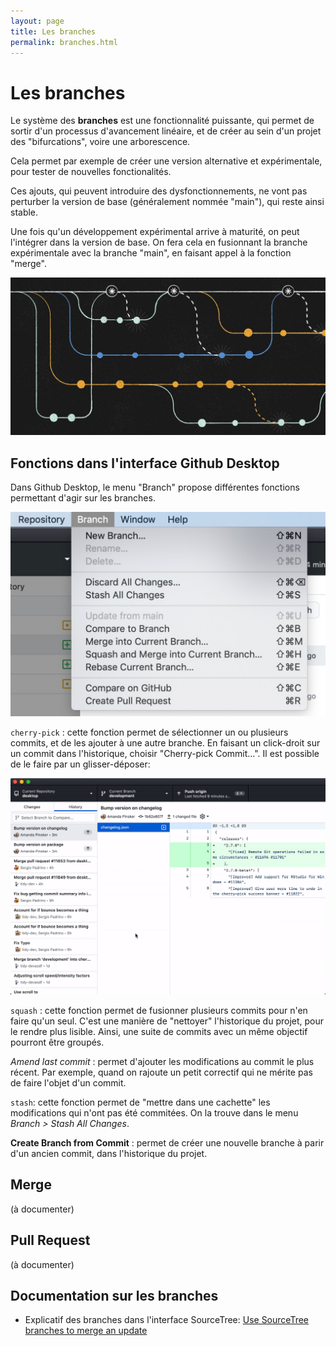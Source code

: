 ```yaml
---
layout: page
title: Les branches
permalink: branches.html
---
```


# Les branches

Le système des **branches** est une fonctionnalité puissante, qui permet de sortir d'un processus d'avancement linéaire, et de créer au sein d'un projet des "bifurcations", voire une arborescence.

Cela permet par exemple de créer une version alternative et expérimentale, pour tester de nouvelles fonctionalités.

Ces ajouts, qui peuvent introduire des dysfonctionnements, ne vont pas perturber la version de base (généralement nommée "main"), qui reste ainsi stable.

Une fois qu'un développement expérimental arrive à maturité, on peut l'intégrer dans la version de base. On fera cela en fusionnant la branche expérimentale avec la branche "main", en faisant appel à la fonction "merge".

![Représentation des branches, par Daina Lightfoot](img/git-basics/version-history-header.jpg)

## Fonctions dans l'interface Github Desktop

Dans Github Desktop, le menu "Branch" propose différentes fonctions permettant d'agir sur les branches.

![Le menu Branch dans Github Desktop](img/gh-desktop/ghd-menu-branch.jpg)

`cherry-pick` : cette fonction permet de sélectionner un ou plusieurs commits, et de les ajouter à une autre branche. En faisant un click-droit sur un commit dans l'historique, choisir "Cherry-pick Commit...". Il est possible de le faire par un glisser-déposer:

![](img/gh-desktop/cherry-pick-commits.gif)

`squash` : cette fonction permet de fusionner plusieurs commits pour n'en faire qu'un seul. C'est une manière de "nettoyer" l'historique du projet, pour le rendre plus lisible. Ainsi, une suite de commits avec un même objectif pourront être groupés.

*Amend last commit* : permet d'ajouter les modifications au commit le plus récent. Par exemple, quand on rajoute un petit correctif qui ne mérite pas de faire l'objet d'un commit.

`stash`: cette fonction permet de "mettre dans une cachette" les modifications qui n'ont pas été commitées. On la trouve dans le menu *Branch > Stash All Changes*.

**Create Branch from Commit** : permet de créer une nouvelle branche à parir d'un ancien commit, dans l'historique du projet.

## Merge

(à documenter)

## Pull Request

(à documenter)

## Documentation sur les branches

* Explicatif des branches dans l'interface SourceTree: [Use SourceTree branches to merge an update](https://confluence.atlassian.com/bitbucket/use-sourcetree-branches-to-merge-an-update-732268925.html)